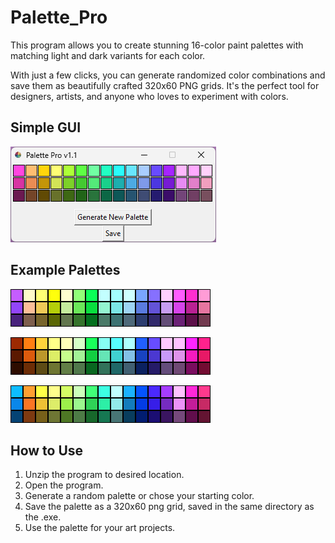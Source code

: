 # Palette_Pro
This program allows you to create stunning 16-color paint palettes with matching light and dark variants for each color. 

With just a few clicks, you can generate randomized color combinations and save them as beautifully crafted 320x60 PNG grids. It's the perfect tool for designers, artists, and anyone who loves to experiment with colors.

## Simple GUI
![alt text](Palette_Pro.png "GUI")

## Example Palettes
![alt text](color_palette.png "Example Palette 1")

![alt text](color_palette_2.png "Example Palette 2")

![alt text](color_palette_3.png "Example Palette 3")

## How to Use
1. Unzip the program to desired location.
2. Open the program.
3. Generate a random palette or chose your starting color.
4. Save the palette as a 320x60 png grid, saved in the same directory as the .exe.
5. Use the palette for your art projects.
